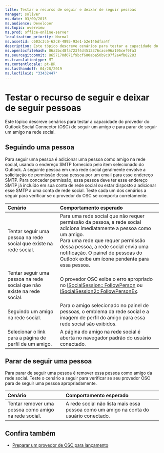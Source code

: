 ```yaml
---
title: Testar o recurso de seguir e deixar de seguir pessoas
manager: soliver
ms.date: 03/09/2015
ms.audience: Developer
ms.topic: overview
ms.prod: office-online-server
localization_priority: Normal
ms.assetid: c603c3c6-62c8-4895-93e1-b2e146dfaa4f
description: Este tópico descreve cenários para testar a capacidade do provedor do Outlook Social Connector (OSC) de seguir um amigo e para parar de seguir um amigo na rede social.
ms.openlocfilehash: 06a2bc48fa723f4d4513376cace96a195cef9fa3
ms.sourcegitcommit: 8657170d071f9bcf680aba50b9c07f2a4fb82283
ms.translationtype: MT
ms.contentlocale: pt-BR
ms.lasthandoff: 04/28/2019
ms.locfileid: "33432447"
---
```

# <a name="testing-following-and-stop-following-persons"></a>Testar o recurso de seguir e deixar de seguir pessoas

Este tópico descreve cenários para testar a capacidade do provedor do Outlook Social Connector (OSC) de seguir um amigo e para parar de seguir um amigo na rede social.
  
## <a name="following-a-person"></a>Seguindo uma pessoa

Para seguir uma pessoa é adicionar uma pessoa como amigo na rede social, usando o endereço SMTP fornecido pelo item selecionado do Outlook. A seguinte pessoa em uma rede social geralmente envolve a solicitação de permissão dessa pessoa por um email para esse endereço SMTP. Para conceder permissão, essa pessoa deve ter esse endereço SMTP já incluído em sua conta de rede social ou estar disposto a adicionar esse SMTP a uma conta de rede social. Teste cada um dos cenários a seguir para verificar se o provedor do OSC se comporta corretamente.
  
|**Cenário**|**Comportamento esperado**|
|:-----|:-----|
|Tentar seguir uma pessoa na rede social que existe na rede social.  <br/> |Para uma rede social que não requer permissão da pessoa, a rede social adiciona imediatamente a pessoa como um amigo.  <br/> Para uma rede que requer permissão dessa pessoa, a rede social envia uma notificação. O painel de pessoas do Outlook exibe um ícone pendente para essa pessoa.  <br/> |
|Tentar seguir uma pessoa na rede social que não existe na rede social.  <br/> |O provedor OSC exibe o erro apropriado no [ISocialSession:: FollowPerson](isocialsession-followperson.md) ou [ISocialSession2:: FollowPersonEx](isocialsession2-followpersonex.md).  <br/> |
|Seguindo um amigo na rede social.  <br/> |Para o amigo selecionado no painel de pessoas, o emblema da rede social e a imagem de perfil do amigo para essa rede social são exibidos.  <br/> |
|Selecionar o link para a página de perfil de um amigo.  <br/> |A página do amigo na rede social é aberta no navegador padrão do usuário conectado.  <br/> |
   
## <a name="stop-following-a-person"></a>Parar de seguir uma pessoa

Para parar de seguir uma pessoa é remover essa pessoa como amigo da rede social. Teste o cenário a seguir para verificar se seu provedor OSC para de seguir uma pessoa apropriadamente.
  
|**Cenário**|**Comportamento esperado**|
|:-----|:-----|
|Tentar remover uma pessoa como amigo na rede social.  <br/> |A rede social não lista mais essa pessoa como um amigo na conta do usuário conectado.  <br/> |
   
## <a name="see-also"></a>Confira também

- [Preparar um provedor de OSC para lançamento](getting-ready-to-release-an-osc-provider.md)


